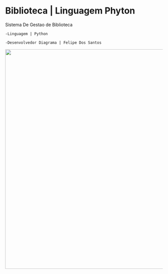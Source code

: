 # Biblioteca | Linguagem Phyton 

Sistema De Gestao de Biblioteca

    -Linguagem | Python

    -Desenvolvedor Diagrama | Felipe Dos Santos 

<p align="center">
  <img src="https://thumbs2.imgbox.com/4c/de/RyixruKQ_t.png" width="700px" />
</p>



